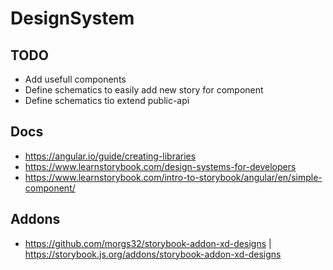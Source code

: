 # DesignSystem

## TODO
- Add usefull components
- Define schematics to easily add new story for component
- Define schematics tio extend public-api

## Docs

- https://angular.io/guide/creating-libraries
- https://www.learnstorybook.com/design-systems-for-developers
- https://www.learnstorybook.com/intro-to-storybook/angular/en/simple-component/

## Addons

- https://github.com/morgs32/storybook-addon-xd-designs | https://storybook.js.org/addons/storybook-addon-xd-designs